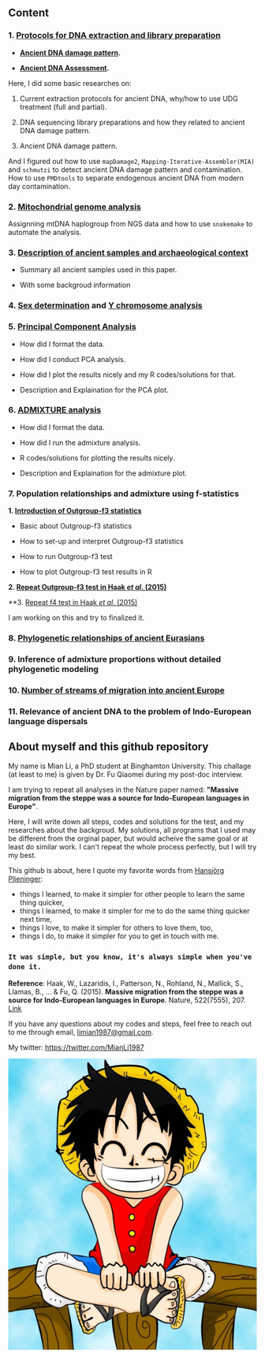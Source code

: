 ## Content

### 1. [Protocols for DNA extraction and library preparation](https://github.com/mianlee/Fu-s-test/tree/master/Samples_LabWorks)

   - **[Ancient DNA damage pattern](https://github.com/mianlee/Fu-s-test/tree/master/Ancient_DNA_Damage).**
   
   - **[Ancient DNA Assessment](https://github.com/mianlee/Fu-s-test/tree/master/Ancient_DNA_Assessment).**

Here, I did some basic researches on: 
   
   1. Current extraction protocols for ancient DNA, why/how to use UDG treatment (full and partial).
   
   2. DNA sequencing library preparations and how they related to ancient DNA damage pattern.
   
   3. Ancient DNA damage pattern.
   
And I figured out how to use ```mapDamage2```, ```Mapping-Iterative-Assembler(MIA)``` and ```schmutzi``` to detect ancient DNA damage pattern and contamination. How to use ```PMDtools``` to separate endogenous ancient DNA from modern day contamination.
   
### 2. [Mitochondrial genome analysis](https://github.com/mianlee/Fu-s-test/tree/master/Mitochondrial_DNA_Analysis)

Assignning mtDNA haplogroup from NGS data and how to use ```snakemake``` to automate the analysis.

### 3. [Description of ancient samples and archaeological context](https://github.com/mianlee/Fu-s-test/tree/master/Sample_Background)

- Summary all ancient samples used in this paper.

- With some backgroud information

### 4. [Sex determination](https://github.com/mianlee/Fu-s-test/tree/master/Sex_determination) and [Y chromosome analysis](https://github.com/mianlee/Fu-s-test/tree/master/Y%20haplogroup%20prediction)

### 5. [Principal Component Analysis](https://github.com/mianlee/Fu-s-test/tree/master/PCA_analysis)  

- How did I format the data.

- How did I conduct PCA analysis.

- How did I plot the results nicely and my R codes/solutions for that.

- Description and Explaination for the PCA plot.

### 6. [ADMIXTURE analysis](https://github.com/mianlee/Fu-s-test/tree/master/Admixture)  

- How did I format the data. 

- How did I run the admixture analysis. 

- R codes/solutions for plotting the results nicely.

- Description and Explaination for the admixture plot.

### 7. Population relationships and admixture using f-statistics

**1. [Introduction of Outgroup-f3 statistics](https://github.com/mianlee/Fu-s-test/tree/master/Outgroup_F3_Statistics)**

- Basic about Outgroup-f3 statistics 

- How to set-up and interpret Outgroup-f3 statistics 

- How to run Outgroup-f3 test

- How to plot Outgroup-f3 test results in R

**2. [Repeat Outgroup-f3 test in Haak *et al*. (2015)](https://github.com/mianlee/Fu-s-test/tree/master/Outgroup_f3_Test)**


**3. [Repeat f4 test in Haak *et al*. (2015)](https://github.com/mianlee/Fu-s-test/tree/master/f4_stastics)



I am working on this and try to finalized it.

### 8. [Phylogenetic relationships of ancient Eurasians](https://github.com/mianlee/Fu-s-test/tree/master/qpGraph)

### 9. Inference of admixture proportions without detailed phylogenetic modeling

### 10. [Number of streams of migration into ancient Europe](https://github.com/mianlee/Fu-s-test/tree/master/qpWave_and_qpAdm)

### 11. Relevance of ancient DNA to the problem of Indo-European language dispersals


## About myself and this github repository

My name is Mian Li, a PhD student at Binghamton University. This challage (at least to me) is given by Dr. Fu Qiaomei during my post-doc interview.

I am trying to repeat all analyses in the Nature paper named: **"Massive migration from the steppe was a source for Indo-European languages in Europe"**.

Here, I will write down all steps, codes and solutions for the test, and my researches about the backgroud. My solutions, all programs that I used may be different from the orginal paper, but would acheive the same goal or at least do similar work. I can't repeat the whole process perfectly, but I will try my best.


This github is about, here I quote my favorite words from [Hansjörg Plieninger](https://hansjoerg.me/page/about/):

- things I learned, to make it simpler for other people to learn the same thing quicker,
- things I learned, to make it simpler for me to do the same thing quicker next time,
- things I love, to make it simpler for others to love them, too,
- things I do, to make it simpler for you to get in touch with me.


### ```It was simple, but you know, it's always simple when you've done it.```





**Reference**: Haak, W., Lazaridis, I., Patterson, N., Rohland, N., Mallick, S., Llamas, B., ... & Fu, Q. (2015). **Massive migration from the steppe was a source for Indo-European languages in Europe**. Nature, 522(7555), 207. [Link](https://www.nature.com/articles/nature14317)


If you have any questions about my codes and steps, feel free to reach out to me through email, limian1987@gmail.com.

My twitter: https://twitter.com/MianLi1987

![](OnePiece.jpg)
